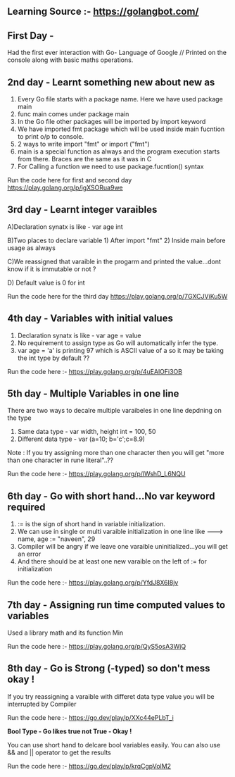 
## Learning Source :- https://golangbot.com/

## First Day -
Had the first ever interaction with Go- Language of Google // Printed on the console along with basic maths operations.

## 2nd day - Learnt something new about new as 

1) Every Go file starts with a package name. Here we have used package main
2) func main comes under package main 
3) In the Go file other packages will be imported by import keyword
4) We have imported fmt package which will be used inside main fucntion to print o/p to console.
5) 2 ways to write import "fmt" or import ("fmt")
6) main is a special function as always and the program execution starts from there. Braces are the same as it was in C
7) For Calling a function we need to use package.fucntion() syntax 

Run the code here for first and second day  https://play.golang.org/p/igXSORua9we

## 3rd day - Learnt integer varaibles

A)Declaration synatx is like - var age int

B)Two places to declare variable 1) After import "fmt" 2) Inside main before usage as always

C)We reassigned that varaible in the progarm and printed the value...dont know if it is immutable or not ?

D) Default value is 0 for int 

Run the code here for the third day https://play.golang.org/p/7GXCJViKu5W

## 4th day - Variables with initial values 

1) Declaration synatx is like - var age = value
2) No requirement to assign type as Go will automatically infer the type.
3) var age   = 'a' is printing 97 which is ASCII value of a so it may be taking the int type by default ??

Run the code here :- https://play.golang.org/p/4uEAlOFi3OB

## 5th day - Multiple Variables in one line

There are two ways to decalre multiple varaibeles in one line depdning on the type 
1) Same data type - var width, height int = 100, 50
2) Different data type - var 	(a=10; b='c';c=8.9)

Note : If you try assigning more than one character then you will get "more than one character in rune literal"..??

Run the code here :- https://play.golang.org/p/lWshD_L6NQU

## 6th day - Go with short hand...No var keyword required

1) := is the sign of short hand in variable initialization.
2) We can use in single or multi varaible initialization in one line like ---> name, age := "naveen", 29
3) Compiler will be angry if we leave one varaible uninitialized...you will get an error 
4) And there should be at least one new varaible on the left of := for initialization 

Run the code here :- https://play.golang.org/p/YfdJ8X6I8jv

## 7th day - Assigning run time computed values to variables
Used a library math and its function Min

Run the code here :- https://play.golang.org/p/QyS5osA3WjQ

## 8th day - Go is Strong (-typed) so don't mess okay !

If you try reassigning a varaible with differet data type value you will be interrupted by Compiler 

Run the code here :- https://go.dev/play/p/XXc44ePLbT_i

<b> Bool Type - Go likes true not True - Okay !</b>

You can use short hand to delcare bool variables easily.
You can also use && and || operator to get the results

Run the code here :- https://go.dev/play/p/krqCgpVolM2
